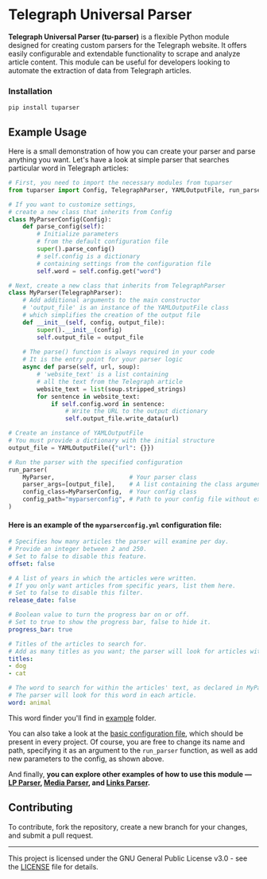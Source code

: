 # Telegraph Universal Parser
**Telegraph Universal Parser (tu-parser)** is a flexible Python module designed for creating custom parsers for the Telegraph website. It offers easily configurable and extendable functionality to scrape and analyze article content. This module can be useful for developers looking to automate the extraction of data from Telegraph articles.

### Installation
```batch
pip install tuparser
```

## Example Usage
Here is a small demonstration of how you can create your parser and parse anything you want.
Let's have a look at simple parser that searches particular word in Telegraph articles:
```py
# First, you need to import the necessary modules from tuparser
from tuparser import Config, TelegraphParser, YAMLOutputFile, run_parser

# If you want to customize settings,
# create a new class that inherits from Config
class MyParserConfig(Config):
    def parse_config(self):
        # Initialize parameters 
        # from the default configuration file
        super().parse_config()
        # self.config is a dictionary 
        # containing settings from the configuration file  
        self.word = self.config.get("word")

# Next, create a new class that inherits from TelegraphParser
class MyParser(TelegraphParser):
    # Add additional arguments to the main constructor
    # 'output_file' is an instance of the YAMLOutputFile class
    # which simplifies the creation of the output file  
    def __init__(self, config, output_file):
        super().__init__(config)
        self.output_file = output_file
    
    # The parse() function is always required in your code
    # It is the entry point for your parser logic
    async def parse(self, url, soup):
        # 'website_text' is a list containing 
        # all the text from the Telegraph article 
        website_text = list(soup.stripped_strings)
        for sentence in website_text:
            if self.config.word in sentence:
                # Write the URL to the output dictionary
                self.output_file.write_data(url)

# Create an instance of YAMLOutputFile
# You must provide a dictionary with the initial structure
output_file = YAMLOutputFile({"url": {}})

# Run the parser with the specified configuration
run_parser(
    MyParser,                     # Your parser class 
    parser_args=[output_file],    # A list containing the class arguments  
    config_class=MyParserConfig,  # Your config class 
    config_path="myparserconfig", # Path to your config file without extension
)
```

#### Here is an example of the `myparserconfig.yml` configuration file:  
```yaml
# Specifies how many articles the parser will examine per day.
# Provide an integer between 2 and 250.
# Set to false to disable this feature.
offset: false

# A list of years in which the articles were written.
# If you only want articles from specific years, list them here.
# Set to false to disable this filter.
release_date: false

# Boolean value to turn the progress bar on or off.
# Set to true to show the progress bar, false to hide it.
progress_bar: true

# Titles of the articles to search for.
# Add as many titles as you want; the parser will look for articles with these titles.
titles:
- dog
- cat

# The word to search for within the articles' text, as declared in MyParserConfig.
# The parser will look for this word in each article.
word: animal
```
This word finder you'll find in [example](example) folder.

You can also take a look at the [basic configuration file](config.yml), which should be present in every project. Of course, you are free to change its name and path, specifying it as an argument to the `run_parser` function, as well as add new parameters to the config, as shown above.

And finally, **you can explore other examples of how to use this module — [LP Parser](https://github.com/zombyacoff/telegraph-lp-parser), [Media Parser](https://github.com/Fru1tApple/telegraph-media-parser), and [Links Parser](https://github.com/lazerofmagma/links-parser).**

## Contributing
To contribute, fork the repository, create a new branch for your changes, and submit a pull request.

---

This project is licensed under the GNU General Public License v3.0 - see the [LICENSE](LICENSE) file for details.
